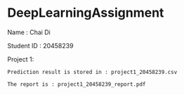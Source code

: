 # DeepLearningAssignment

Name : Chai Di

Student ID : 20458239

Project 1:

    Prediction result is stored in : project1_20458239.csv

    The report is : project1_20458239_report.pdf
